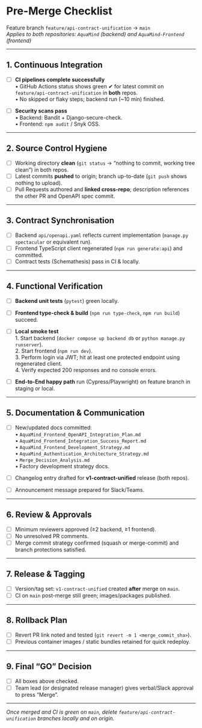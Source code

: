 # Pre-Merge Checklist  
Feature branch `feature/api-contract-unification` → `main`  
_Applies to both repositories: `AquaMind` (backend) and `AquaMind-Frontend` (frontend)_

---

## 1. Continuous Integration

- [ ] **CI pipelines complete successfully**  
      • GitHub Actions status shows green ✔ for latest commit on `feature/api-contract-unification` in **both** repos.  
      • No skipped or flaky steps; backend run (~10 min) finished.

- [ ] **Security scans pass**  
      • Backend: Bandit + Django-secure-check.  
      • Frontend: `npm audit` / Snyk OSS.

---

## 2. Source Control Hygiene

- [ ] Working directory **clean** (`git status` → “nothing to commit, working tree clean”) in both repos.  
- [ ] Latest commits **pushed** to origin; branch up-to-date (`git push` shows nothing to upload).  
- [ ] Pull Requests authored and **linked cross-repo**; description references the other PR and OpenAPI spec commit.

---

## 3. Contract Synchronisation

- [ ] Backend `api/openapi.yaml` reflects current implementation (`manage.py spectacular` or equivalent run).  
- [ ] Frontend TypeScript client regenerated (`npm run generate:api`) and committed.  
- [ ] Contract tests (Schemathesis) pass in CI & locally.

---

## 4. Functional Verification

- [ ] **Backend unit tests** (`pytest`) green locally.  
- [ ] **Frontend type-check & build** (`npm run type-check`, `npm run build`) succeed.  
- [ ] **Local smoke test**  
      1. Start backend (`docker compose up backend db` or `python manage.py runserver`).  
      2. Start frontend (`npm run dev`).  
      3. Perform login via JWT; hit at least one protected endpoint using regenerated client.  
      4. Verify expected 200 responses and no console errors.

- [ ] **End-to-End happy path** run (Cypress/Playwright) on feature branch in staging or local.

---

## 5. Documentation & Communication

- [ ] New/updated docs committed:  
      • `AquaMind_Frontend_OpenAPI_Integration_Plan.md`  
      • `AquaMind_Frontend_Integration_Success_Report.md`  
      • `AquaMind_Frontend_Development_Strategy.md`  
      • `AquaMind_Authentication_Architecture_Strategy.md`  
      • `Merge_Decision_Analysis.md`  
      • Factory development strategy docs.  

- [ ] Changelog entry drafted for **v1-contract-unified** release (both repos).  
- [ ] Announcement message prepared for Slack/Teams.

---

## 6. Review & Approvals

- [ ] Minimum reviewers approved (≥2 backend, ≥1 frontend).  
- [ ] No unresolved PR comments.  
- [ ] Merge commit strategy confirmed (squash or merge-commit) and branch protections satisfied.

---

## 7. Release & Tagging

- [ ] Version/tag set: `v1-contract-unified` created **after** merge on `main`.  
- [ ] CI on `main` post-merge still green; images/packages published.

---

## 8. Rollback Plan

- [ ] Revert PR link noted and tested (`git revert -m 1 <merge_commit_sha>`).  
- [ ] Previous container images / static bundles retained for quick redeploy.

---

## 9. Final “GO” Decision

- [ ] All boxes above checked.  
- [ ] Team lead (or designated release manager) gives verbal/Slack approval to press “Merge”.

---

_Once merged and CI is green on `main`, delete `feature/api-contract-unification` branches locally and on origin._
